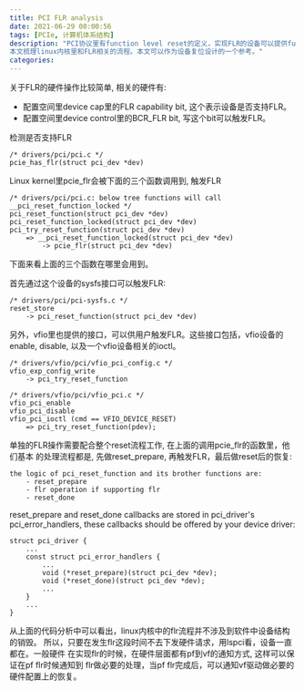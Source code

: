 ```yaml
---
title: PCI FLR analysis
date: 2021-06-29 00:00:56
tags: [PCIe, 计算机体系结构]
description: "PCI协议里有function level reset的定义，实现FLR的设备可以提供function级别的复位。
本文梳理linux内核里和FLR相关的流程。本文可以作为设备复位设计的一个参考。"
categories:
---
```


关于FLR的硬件操作比较简单, 相关的硬件有:
  - 配置空间里device cap里的FLR capability bit, 这个表示设备是否支持FLR。
  - 配置空间里device control里的BCR_FLR bit, 写这个bit可以触发FLR。

检测是否支持FLR
```
/* drivers/pci/pci.c */
pcie_has_flr(struct pci_dev *dev)
```

Linux kernel里pcie_flr会被下面的三个函数调用到, 触发FLR
```
/* drivers/pci/pci.c: below tree functions will call __pci_reset_function_locked */
pci_reset_function(struct pci_dev *dev)
pci_reset_function_locked(struct pci_dev *dev)
pci_try_reset_function(struct pci_dev *dev)
    => __pci_reset_function_locked(struct pci_dev *dev)
        -> pcie_flr(struct pci_dev *dev)
```

下面来看上面的三个函数在哪里会用到。

首先通过这个设备的sysfs接口可以触发FLR:
```
/* drivers/pci/pci-sysfs.c */
reset_store
    -> pci_reset_function(struct pci_dev *dev)
```

另外，vfio里也提供的接口，可以供用户触发FLR。这些接口包括，vfio设备的enable,
disable, 以及一个vfio设备相关的ioctl。
```
/* drivers/vfio/pci/vfio_pci_config.c */
vfio_exp_config_write
    -> pci_try_reset_function

/* drivers/vfio/pci/vfio_pci.c */
vfio_pci_enable
vfio_pci_disable
vfio_pci_ioctl (cmd == VFIO_DEVICE_RESET)
    => pci_try_reset_function(pdev);
```

单独的FLR操作需要配合整个reset流程工作, 在上面的调用pcie_flr的函数里，他们基本
的处理流程都是, 先做reset_prepare, 再触发FLR，最后做reset后的恢复:
```
the logic of pci_reset_function and its brother functions are:
	- reset_prepare
	- flr operation if supporting flr
	- reset_done
```

reset_prepare and reset_done callbacks are stored in pci_driver's pci_error_handlers,
these callbacks should be offered by your device driver:
```
struct pci_driver {
	...
	const struct pci_error_handlers {
		...
		void (*reset_prepare)(struct pci_dev *dev);
		void (*reset_done)(struct pci_dev *dev);
		...
	}
	...
}
```

从上面的代码分析中可以看出，linux内核中的flr流程并不涉及到软件中设备结构的销毁。
所以，只要在发生flr这段时间不去下发硬件请求，用lspci看，设备一直都在。一般硬件
在实现flr的时候，在硬件层面都有pf到vf的通知方式, 这样可以保证在pf flr时候通知到
flr做必要的处理，当pf flr完成后，可以通知vf驱动做必要的硬件配置上的恢复。
